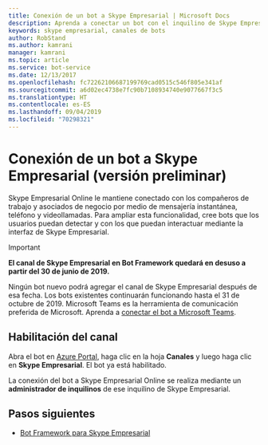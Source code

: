 ```yaml
---
title: Conexión de un bot a Skype Empresarial | Microsoft Docs
description: Aprenda a conectar un bot con el inquilino de Skype Empresarial.
keywords: skype empresarial, canales de bots
author: RobStand
ms.author: kamrani
manager: kamrani
ms.topic: article
ms.service: bot-service
ms.date: 12/13/2017
ms.openlocfilehash: fc72262106687199769cad0515c546f805e341af
ms.sourcegitcommit: a6d02ec4738e7fc90b7108934740e9077667f3c5
ms.translationtype: HT
ms.contentlocale: es-ES
ms.lasthandoff: 09/04/2019
ms.locfileid: "70298321"
---
```

# <a name="connect-a-bot-to-skype-for-business-preview"></a>Conexión de un bot a Skype Empresarial (versión preliminar)

Skype Empresarial Online le mantiene conectado con los compañeros de trabajo y asociados de negocio por medio de mensajería instantánea, teléfono y videollamadas. Para ampliar esta funcionalidad, cree bots que los usuarios puedan detectar y con los que puedan interactuar mediante la interfaz de Skype Empresarial.

> [!IMPORTANT]
> **El canal de Skype Empresarial en Bot Framework quedará en desuso a partir del 30 de junio de 2019.**
> 
> Ningún bot nuevo podrá agregar el canal de Skype Empresarial después de esa fecha.  Los bots existentes continuarán funcionando hasta el 31 de octubre de 2019. Microsoft Teams es la herramienta de comunicación preferida de Microsoft.  Aprenda a [conectar el bot a Microsoft Teams](https://msdn.microsoft.com/microsoft-teams/bots).

## <a name="enable-the-channel"></a>Habilitación del canal

Abra el bot en [Azure Portal](https://portal.azure.com/), haga clic en la hoja **Canales** y luego haga clic en **Skype Empresarial**. El bot ya está habilitado. 

La conexión del bot a Skype Empresarial Online se realiza mediante un **administrador de inquilinos** de ese inquilino de Skype Empresarial.

## <a name="next-steps"></a>Pasos siguientes
* [Bot Framework para Skype Empresarial](https://msdn.microsoft.com/skype/Skype-For-Business-Bot-Framework/docs/overview)







